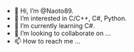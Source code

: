 - 👋 Hi, I’m @Naoto89.
- 👀 I’m interested in C/C++, C#, Python.
- 🌱 I’m currently learning C#.
- 💞️ I’m looking to collaborate on ...
- 📫 How to reach me ...

<!---
Naoto89/Naoto89 is a ✨ special ✨ repository because its `README.md` (this file) appears on your GitHub profile.
You can click the Preview link to take a look at your changes.
--->
